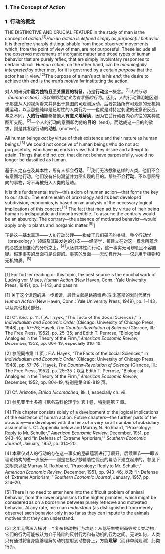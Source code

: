 ### 1. The Concept of Action

### 1. 行动的概念

THE DISTINCTIVE AND CRUCIAL FEATURE in the study of man is the concept of *action*.<sup>[1]</sup>*Human action is defined simply as purposeful behavior.* It is therefore sharply distinguishable from those observed movements which, from the point of view of man, are not purposeful. These include all the observed movements of inorganic matter and those types of human behavior that are purely reflex, that are simply involuntary responses to certain stimuli. *Human action*, on the other hand, can be *meaningfully interpreted* by other men, for it is governed by a certain *purpose* that the actor has in view.<sup>[2]</sup>The purpose of a man’s act is his *end*; the desire to achieve this end is the man’s *motive* for instituting the action.

对人的研究中**最为独特且至关重要的特征**，乃是**行动**这一概念。<sup>[1]</sup>*人的行动（human action）可以简明地定义为有意图的行为*。因此，人的行动鲜明地区别于那些从人的视角看来并非出于意图的可观测运动。后者包括所有可观测的无机物质运动，以及那些纯粹是反射性的人类行为——也就是对特定刺激的无意识反应。与之不同，**人的行动**能够被他人**有意义地解读**，因为它受行动者内心向往的某种意图所支配。<sup>[2]</sup>一个人的行动的意图即为他的**目的**（end）。而达成这一目的的欲求，则是其发起行动的**动机**（motive）。

All human beings *act* by virtue of their existence and their nature as human beings.<sup>[3]</sup> We could not conceive of human beings who do not act purposefully, who have no ends in view that they desire and attempt to attain. Things that did not *act*, that did not behave purposefully, would no longer be classified as human.

基于人之存在及其本性，所有人都会**行动**。<sup>[1]</sup>我们无法想象这样的人类，他们不会有意图地行动，他们没有任何渴望并力图实现的目的。那些不会**行动**、不以意图导向的事物，将不再被归入人类的范畴。

It is this fundamental truth—this axiom of human action—that forms the key to our study. The entire realm of praxeology and its best developed subdivision, economics, is based on an analysis of the necessary logical implications of this concept.<sup>[4]</sup> The fact that men act by virtue of their being human is indisputable and incontrovertible. To assume the contrary would be an absurdity. The contrary—the absence of motivated behavior—would apply only to plants and inorganic matter.<sup>[5]</sup>]

正是这一基本真理——人的行动公理——构成了我们研究的关键。整个行动学（praxeology ）领域及其最发达的分支——经济学，都建立在对这一概念所蕴含的必然逻辑推论的分析之上。<sup>[4]</sup>人因其本性而行动，这一事实无可辨驳且不容置疑。假定事实的反面将是荒谬的。事实的反面——无动机行为——仅适用于植物和无机物质。<sup>[5]</sup>



---



[1] For further reading on this topic, the best source is the epochal work of Ludwig von Mises, *Human Action* (New Haven, Conn.: Yale University Press, 1949), pp. 1–143, and passim.

[1] 关于这个话题的进一步阅读，最佳文献是路德维希·冯·米塞斯的划时代著作 *Human Action* (New Haven, Conn.: Yale University Press, 1949), pp. 1–143，以及其他相关部分。

[2] Cf. ibid., p. 11; F.A. Hayek, “The Facts of the Social Sciences,” in *Individualism and Economic Order* (Chicago: University of Chicago Press, 1948), pp. 57–76; Hayek, *The Counter-Revolution of Science* (Glencoe, Ill.: The Free Press, 1952), pp. 25–35; and Edith T. Penrose, “Biological Analogies in the Theory of the Firm,” *American Economic Review*, December, 1952, pp. 804–19, especially 818–19.

[2] 参照同书第 11 页；F.A. Hayek, “The Facts of the Social Sciences,” in *Individualism and Economic Order* (Chicago: University of Chicago Press, 1948), pp. 57–76；Hayek, *The Counter-Revolution of Science* (Glencoe, Ill.: The Free Press, 1952), pp. 25–35；以及 Edith T. Penrose, “Biological Analogies in the Theory of the Firm,” *American Economic Review*, December, 1952, pp. 804–19, 特别是第 818-819 页。

[3] Cf. Aristotle, *Ethica Nicomachea*, Bk. I, especially ch. vii.

[3] 参见亚里士多德《尼各马科伦理学》第 1 卷，特别是第 7 章。

[4] This chapter consists solely of a development of the logical implications of the existence of human action. Future chapters—the further parts of the structure—are developed with the help of a very small number of subsidiary assumptions. Cf. Appendix below and Murray N. Rothbard, “Praxeology: Reply to Mr. Schuller,” *American Economic Review*, December, 1951, pp. 943–46; and “In Defense of ‘Extreme Apriorism,’” *Southern Economic Journal*, January, 1957, pp. 314–20.

[4] 本章仅对人的行动的存在这一事实的逻辑蕴涵进行了展开。后续章节——即该理论结构的进一步展开——则是在极少数辅助性假设的帮助下建立起来的。参见下文附录以及 Murray N. Rothbard, “Praxeology: Reply to Mr. Schuller,” *American Economic Review*, December, 1951, pp. 943–46; 以及 “In Defense of ‘Extreme Apriorism,’” *Southern Economic Journal*, January, 1957, pp. 314–20.

[5] There is no need to enter here into the difficult problem of animal behavior, from the lower organisms to the higher primates, which might be considered as on a borderline between purely reflexive and motivated behavior. At any rate, men can *understand* (as distinguished from merely observe) such behavior only in so far as they can impute to the animals motives that they can understand.

[5] 这里无需深入探讨一个复杂的动物行为难题：从低等生物到高等灵长类动物，它们的行为可能被认为介于纯粹的反射行为和有动机的行为之间。无论如何，人类只有通过将自身能够理解的动机投射到动物身上，方能**理解**（而非单纯观测）此类行为。